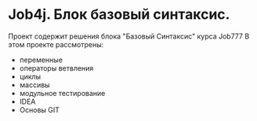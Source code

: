 # Job4j. Блок базовый синтаксис.
Проект содержит решения блока "Базовый Синтаксис" курса Job777
В этом проекте рассмотрены: 
- переменные
- операторы ветвления
- циклы
- массивы
- модульное тестирование
- IDEA
- Основы GIT